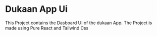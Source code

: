 # Dukaan App Ui

This Project contains the Dasboard UI of the dukaan App.
The Project is made using Pure React and Tailwind Css


